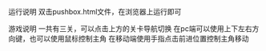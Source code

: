 
运行说明
双击pushbox.html文件，在浏览器上运行即可

游戏说明
一共有三关，可以点击上方的关卡导航切换
在pc端可以使用上下左右方向键，也可以使用鼠标控制主角
在移动端使用手指点击前进位置控制主角移动
